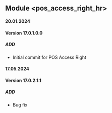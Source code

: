 ## Module <pos_access_right_hr>

#### 20.01.2024
#### Version 17.0.1.0.0
##### ADD
- Initial commit for POS Access Right


#### 17.05.2024
#### Version 17.0.2.1.1
##### ADD
- Bug fix
